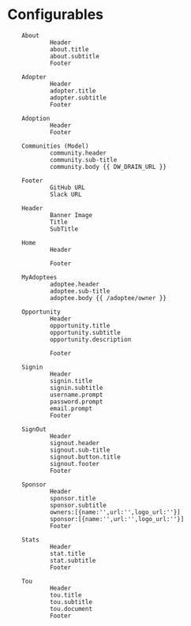 # Configurables

        About
                Header
                about.title
                about.subtitle
                Footer

        Adopter
                Header
                adopter.title
                adopter.subtitle
                Footer

        Adoption
                Header
                Footer

        Communities (Model)
                community.header
                community.sub-title
                community.body {{ DW_DRAIN_URL }}
            
        Footer
                GitHub URL
                Slack URL

        Header
                Banner Image
                Title
                SubTitle

        Home 
                Header
                
                Footer

        MyAdoptees
                adoptee.header
                adoptee.sub-title
                adoptee.body {{ /adoptee/owner }}

        Opportunity
                Header
                opportunity.title
                opportunity.subtitle
                opportunity.description
                
                Footer

        Signin
                Header
                signin.title
                signin.subtitle
                username.prompt
                password.prompt
                email.prompt
                Footer

        SignOut
                Header
                signout.header
                signout.sub-title
                signout.button.title
                signout.footer
                Footer

        Sponsor
                Header
                sponsor.title
                sponsor.subtitle
                owners:[{name:'',url:'',logo_url:''}]
                sponsor:[{name:'',url:'',logo_url:''}]
                Footer

        Stats
                Header
                stat.title
                stat.subtitle
                Footer

        Tou
                Header
                tou.title
                tou.subtitle
                tou.document
                Footer
